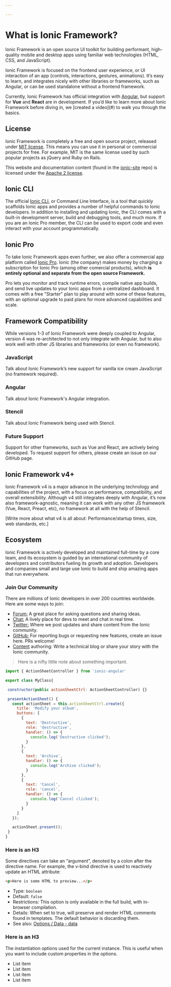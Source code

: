```yaml
---

---
```


# What is Ionic Framework?

<!-- TOC goes here -->

<p class="intro" markdown="1">
Ionic Framework is an open source UI toolkit for building performant, high-quality mobile and desktop apps using familiar web technologies (HTML, CSS, and JavaScript).
</p>
<p class="intro" markdown="1">
Ionic Framework is focused on the frontend user experience, or UI interaction of an app (controls, interactions, gestures, animations). It’s easy to learn, and integrates nicely with other libraries or frameworks, such as Angular, or can be used standalone without a frontend framework.
</p>
<p class="intro" markdown="1">
Currently, Ionic Framework has official integration with <a href="https://angular.io/" target="_blank">Angular</a>, but support for <strong>Vue</strong> and <strong>React</strong> are in development. If you’d like to learn more about Ionic Framework before diving in, we [created a video](#) to walk you through the basics.
</p>

## License

Ionic Framework is completely a free and open source project, released under <a href="https://opensource.org/licenses/MIT" target="_blank">MIT license</a>. This means you can use it in personal or commercial projects for free. For example, MIT is the same license used by such popular projects as jQuery and Ruby on Rails.

This website and documentation content (found in the <a href="https://github.com/ionic-team/ionic-site" target="_blank">ionic-site</a> repo) is licensed under the <a href="https://www.apache.org/licenses/LICENSE-2.0" target="_blank">Apache 2 license</a>.


## Ionic CLI

The official [Ionic CLI](#), or Command Line Interface, is a tool that quickly scaffolds Ionic apps and provides a number of helpful commands to Ionic developers. In addition to installing and updating Ionic, the CLI comes with a built-in development server, build and debugging tools, and much more. If you are an Ionic Pro member, the CLI can be used to export code and even interact with your account programmatically.

## Ionic Pro

To take Ionic Framework apps even further, we also offer a commercial app platform called <a href="https://ionicframework.com/pro" target="_blank">Ionic Pro</a>. Ionic (the company) makes money by charging a subscription for Ionic Pro (among other comercial products), which <strong>is entirely optional and separate from the open source Framework.</strong>

Pro lets you monitor and track runtime errors, compile native app builds, and send live updates to your Ionic apps from a centralized dashboard. It comes with a free "Starter" plan to play around with some of these features, with an optional upgrade to paid plans for more advanced capabilities and scale.

##  Framework Compatibility

While versions 1-3 of Ionic Framework were deeply coupled to Angular, version 4 was re-architected to not only integrate with Angular, but to also work well with other JS libraries and frameworks (or even no framework).

### JavaScript

Talk about Ionic Framework’s new support for vanilla ice cream JavaScript (no framework required).

### Angular

Talk about Ionic Framework's Angular integration.

### Stencil

Talk about Ionic Framework being used with Stencil.

### Future Support

Support for other frameworks, such as Vue and React, are actively being developed. To request support for others, please create an issue on our GitHub page.

## Ionic Framework v4+

Ionic Framework v4 is a major advance in the underlying technology and capabilities of the project, with a focus on performance, compatibility, and overall extensibility. Although v4 still integrates deeply with Angular, it’s now also framework-agnostic, meaning it can work with any other JS framework (Vue, React, Preact, etc), no framework at all with the help of Stencil.

[Write more about what v4 is all about: Performance/startup times, size, web standards, etc.]

## Ecosystem

<!-- Ionic Framework was originally built by <a href="#" target="_blank">Ben Sperry</a>, <a href="#" target="_blank">Adam Bradley</a>, and <a href="#" target="_blank">Max Lynch</a>. After releasing an alpha preview in 2013, adoption of the framework quickly grew beyond their expectations, and a core team was formed to work on it full-time. -->

Ionic Framework is actively developed and maintained full-time by a core team, and its ecosystem is guided by an international community of developers and contributors fueling its growth and adoption. Developers and companies small and large use Ionic to build and ship amazing apps that run everywhere.

###  Join Our Community

There are millions of Ionic developers in over 200 countries worldwide. Here are some ways to join:

* <a href="#" target="_blank">Forum:</a> A great place for asking questions and sharing ideas.
* <a href="#" target="_blank">Chat:</a> A lively place for devs to meet and chat in real time.
* <a href="#" target="_blank">Twitter:</a> Where we post updates and share content from the Ionic community.
* <a href="#" target="_blank">GitHub:</a> For reporting bugs or requesting new features, create an issue here. PRs welcome!
* <a href="#" target="_blank">Content</a> authoring: Write a technical blog or share your story with the Ionic community.












<blockquote>
  <p>Here is a nifty little note about something important.</p>
</blockquote>


```js
import { ActionSheetController } from 'ionic-angular'

export class MyClass{

 constructor(public actionSheetCtrl: ActionSheetController) {}

 presentActionSheet() {
   const actionSheet = this.actionSheetCtrl.create({
     title: 'Modify your album',
     buttons: [
       {
         text: 'Destructive',
         role: 'destructive',
         handler: () => {
           console.log('Destructive clicked');
         }
       },
       {
         text: 'Archive',
         handler: () => {
           console.log('Archive clicked');
         }
       },
       {
         text: 'Cancel',
         role: 'cancel',
         handler: () => {
           console.log('Cancel clicked');
         }
       }
     ]
   });

   actionSheet.present();
 }
}
```

### Here is an H3

Some directives can take an “argument”, denoted by a colon after the directive name. For example, the v-bind directive is used to reactively update an HTML attribute:

```html
<p>Here is some HTML to preview...</p>
```

* Type: `boolean`
* Default: `false`
* Restrictions: This option is only available in the full build, with in-browser compilation.
* Details: When set to true, will preserve and render HTML comments found in templates. The
  default behavior is discarding them.
* See also: [Options / Data - data](#)

### Here is an H3

The instantiation options used for the current instance. This is useful when you want to include custom properties in the options.

* List item
* List item
* List item
* List item
